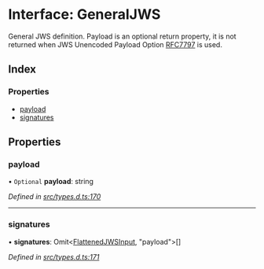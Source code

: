 # Interface: GeneralJWS

General JWS definition. Payload is an optional return property, it
is not returned when JWS Unencoded Payload Option
[RFC7797](https://tools.ietf.org/html/rfc7797) is used.

## Index

### Properties

* [payload](_types_d_.generaljws.md#payload)
* [signatures](_types_d_.generaljws.md#signatures)

## Properties

### payload

• `Optional` **payload**: string

*Defined in [src/types.d.ts:170](https://github.com/panva/jose/blob/v3.7.0/src/types.d.ts#L170)*

___

### signatures

•  **signatures**: Omit<[FlattenedJWSInput](_types_d_.flattenedjwsinput.md), \"payload\"\>[]

*Defined in [src/types.d.ts:171](https://github.com/panva/jose/blob/v3.7.0/src/types.d.ts#L171)*
